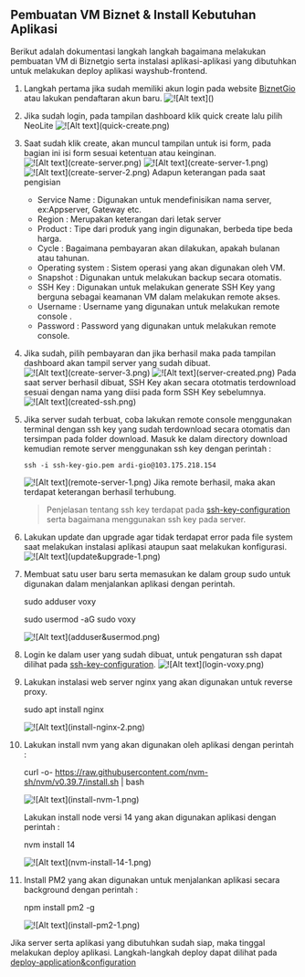 ## Pembuatan VM Biznet & Install Kebutuhan Aplikasi
Berikut adalah dokumentasi langkah langkah bagaimana melakukan pembuatan VM di Biznetgio serta instalasi aplikasi-aplikasi yang dibutuhkan untuk melakukan deploy aplikasi wayshub-frontend.


1. Langkah pertama jika sudah memiliki akun login pada website [BiznetGio](portal.biznetgio.com) atau lakukan pendaftaran akun baru. 
![!\[Alt text\](<biznet account.png>)](<setup-server/biznet account.png>)

2. Jika sudah login, pada tampilan dashboard klik quick create lalu pilih NeoLite
![!\[Alt text\](quick-create.png)](setup-server/quick-create.png)

3. Saat sudah klik create, akan muncul tampilan untuk isi form, pada bagian ini isi form sesuai ketentuan atau keinginan.
![ !\[Alt text\](create-server.png)](setup-server/create-server.png) 
![ !\[Alt text\](create-server-1.png) ](setup-server/create-server-1.png)
![ !\[Alt text\](create-server-2.png)](setup-server/create-server-2.png)
Adapun keterangan pada saat pengisian 
    - Service Name : Digunakan untuk mendefinisikan nama server, ex:Appserver, Gateway etc.
    - Region : Merupakan keterangan dari letak server
    - Product : Tipe dari produk yang ingin digunakan, berbeda tipe beda harga.
    - Cycle : Bagaimana pembayaran akan dilakukan, apakah bulanan atau tahunan.
    - Operating system : Sistem operasi yang akan digunakan oleh VM.
    - Snapshot : Digunakan untuk melakukan backup secara otomatis.
    - SSH Key : Digunakan untuk melakukan generate SSH Key yang berguna sebagai keamanan VM dalam melakukan remote akses.
    - Username : Username yang digunakan untuk melakukan remote console .
    - Password : Password yang digunakan untuk melakukan remote console.

4. Jika sudah, pilih pembayaran dan jika berhasil maka pada tampilan dashboard akan tampil server yang sudah dibuat.
![!\[Alt text\](create-server-3.png) ](setup-server/create-server-3.png)
![!\[Alt text\](server-created.png)](setup-server/server-created.png)
Pada saat server berhasil dibuat, SSH Key akan secara ototmatis terdownload sesuai dengan nama yang diisi pada form SSH Key sebelumnya. 
![!\[Alt text\](created-ssh.png)](setup-server/created-ssh.png)

5. Jika server sudah terbuat, coba lakukan remote console menggunakan terminal dengan ssh key yang sudah terdownload secara otomatis dan tersimpan pada folder download. Masuk ke dalam directory download kemudian remote server menggunakan ssh key dengan perintah :

    ```ssh -i ssh-key-gio.pem ardi-gio@103.175.218.154```

    ![!\[Alt text\](remote-server-1.png)](setup-server/remote-server-1.png)
    Jika remote berhasil, maka akan terdapat keterangan berhasil terhubung. 
    
    >Penjelasan tentang ssh key terdapat pada [ssh-key-configuration](ssh-key-configuration.md) serta bagaimana menggunakan ssh key pada server. 

6. Lakukan update dan upgrade agar tidak terdapat error pada file system saat melakukan instalasi aplikasi ataupun saat melakukan konfigurasi.
![!\[Alt text\](update&upgrade-1.png)](setup-server/update&upgrade-1.png)

7. Membuat satu user baru serta memasukan ke dalam group sudo untuk digunakan dalam menjalankan aplikasi dengan perintah.

    sudo adduser voxy

    sudo usermod -aG sudo voxy

    ![!\[Alt text\](adduser&usermod.png)](setup-server/adduser&usermod.png)

8. Login ke dalam user yang sudah dibuat, untuk pengaturan ssh dapat dilihat pada [ssh-key-configuration](ssh-key-configuration.md).
![!\[Alt text\](login-voxy.png)](setup-server/login-voxy.png)

9. Lakukan instalasi web server nginx yang akan digunakan untuk reverse proxy.

    sudo apt install nginx

    ![!\[Alt text\](install-nginx-2.png)](setup-server/install-nginx-2.png)

10. Lakukan install nvm yang akan digunakan oleh aplikasi dengan perintah :

    curl -o- https://raw.githubusercontent.com/nvm-sh/nvm/v0.39.7/install.sh | bash

    ![!\[Alt text\](install-nvm-1.png)](setup-server/install-nvm-1.png)

    Lakukan install node versi 14 yang akan digunakan aplikasi dengan perintah : 

    nvm install 14

    ![!\[Alt text\](nvm-install-14-1.png)](setup-server/nvm-install-14-1.png)

11. Install PM2 yang akan digunakan untuk menjalankan aplikasi secara background dengan perintah :

    npm install pm2 -g

    ![!\[Alt text\](install-pm2-1.png)](setup-server/install-pm2-1.png)

Jika server serta aplikasi yang dibutuhkan sudah siap, maka tinggal melakukan deploy aplikasi. Langkah-langkah deploy dapat dilihat pada [deploy-application&configuration](deploy-application&configuration.md)
